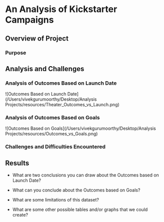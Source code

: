 # An Analysis of Kickstarter Campaigns 

## Overview of Project

### Purpose

## Analysis and Challenges

### Analysis of Outcomes Based on Launch Date
![Outcomes Based on Launch Date](/Users/vivekgurumoorthy/Desktop/Analysis Projects/resources/Theater_Outcomes_vs_Launch.png)

### Analysis of Outcomes Based on Goals
![Outcomes Based on Goals](/Users/vivekgurumoorthy/Desktop/Analysis Projects/resources/Outcomes_vs_Goals.png)

### Challenges and Difficulties Encountered

## Results

- What are two conclusions you can draw about the Outcomes based on Launch Date?

- What can you conclude about the Outcomes based on Goals?

- What are some limitations of this dataset?

- What are some other possible tables and/or graphs that we could create?
